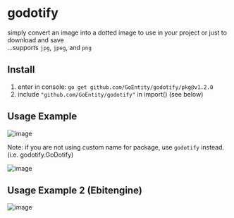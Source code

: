 # godotify
simply convert an image into a dotted image to use in your project or just to download and save <br>
...supports `jpg`, `jpeg`, and `png` <br>

## Install
1. enter in console: `go get github.com/GoEntity/godotify/pkg@v1.2.0`
2. include `"github.com/GoEntity/godotify"` in import() (see below)

## Usage Example
![image](https://github.com/GoEntity/godotify/assets/116807050/c76c2d7a-3b6b-4409-93be-9c777b13f7de)

Note: if you are not using custom name for package, use `godotify` instead. (i.e. godotify.GoDotify)

![image](https://github.com/GoEntity/godotify/assets/116807050/c50eddc8-24db-45c6-9186-b5da3e291d50)

## Usage Example 2 (Ebitengine)
![image](https://github.com/GoEntity/godotify/assets/116807050/c52598a4-ed59-4f11-8db2-cb3ed035467b)
